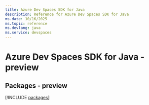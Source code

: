 ```yaml
---
title: Azure Dev Spaces SDK for Java
description: Reference for Azure Dev Spaces SDK for Java
ms.date: 10/16/2025
ms.topic: reference
ms.devlang: java
ms.service: devspaces
---
```

# Azure Dev Spaces SDK for Java - preview
## Packages - preview
[!INCLUDE [packages](dev-spaces-index.md)]